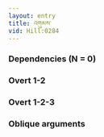 ```yaml
---
layout: entry
title: འགུམས་
vid: Hill:0284
---
```

### Dependencies (N = 0)


### Overt 1-2


### Overt 1-2-3


### Oblique arguments

